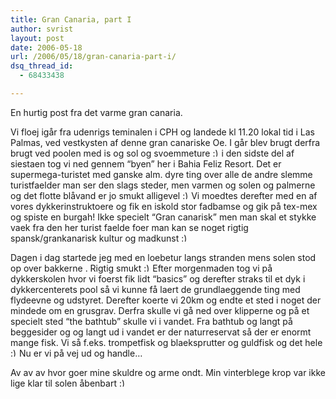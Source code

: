 ```yaml
---
title: Gran Canaria, part I
author: svrist
layout: post
date: 2006-05-18
url: /2006/05/18/gran-canaria-part-i/
dsq_thread_id:
  - 68433438

---
```

En hurtig post fra det varme gran canaria.

Vi floej igår fra udenrigs teminalen i CPH og landede kl 11.20 lokal tid i Las Palmas, ved vestkysten af denne gran canariske Oe. I går blev brugt derfra brugt ved poolen med is og sol og svoemmeture  <img src="http://blog.vrist.dk/newwp/wp-includes/images/smilies/simple-smile.png" alt=":)" class="wp-smiley" style="height: 1em; max-height: 1em;" />i den sidste del af siestaen tog vi ned gennem &#8220;byen&#8221; her i Bahia Feliz Resort. Det er supermega-turistet med ganske alm. dyre ting over alle de andre slemme turistfaelder man ser den slags steder, men varmen og solen og palmerne og det flotte blåvand er jo smukt alligevel  <img src="http://blog.vrist.dk/newwp/wp-includes/images/smilies/simple-smile.png" alt=":)" class="wp-smiley" style="height: 1em; max-height: 1em;" />Vi moedtes derefter med en af vores dykkerinstruktoere og fik en iskold stor fadbamse og gik på tex-mex og spiste en burgah! Ikke specielt &#8220;Gran canarisk&#8221; men man skal et stykke vaek fra den her turist faelde foer man kan se noget rigtig spansk/grankanarisk kultur og madkunst <img src="http://blog.vrist.dk/newwp/wp-includes/images/smilies/simple-smile.png" alt=":)" class="wp-smiley" style="height: 1em; max-height: 1em;" />

Dagen i dag startede jeg med en loebetur langs stranden mens solen stod op over bakkerne . Rigtig smukt  <img src="http://blog.vrist.dk/newwp/wp-includes/images/smilies/simple-smile.png" alt=":)" class="wp-smiley" style="height: 1em; max-height: 1em;" />Efter morgenmaden tog vi på dykkerskolen hvor vi foerst fik lidt &#8220;basics&#8221; og derefter straks til et dyk i dykkercenterets pool så vi kunne få laert de grundlaeggende ting med flydeevne og udstyret. Derefter koerte vi 20km og endte et sted i noget der mindede om en grusgrav. Derfra skulle vi gå ned over klipperne og på et specielt sted &#8220;the bathtub&#8221; skulle vi i vandet. Fra bathtub og langt på beggesider og og langt ud i vandet er der naturreservat så der er enormt mange fisk. Vi så f.eks. trompetfisk og blaeksprutter og guldfisk og det hele  <img src="http://blog.vrist.dk/newwp/wp-includes/images/smilies/simple-smile.png" alt=":)" class="wp-smiley" style="height: 1em; max-height: 1em;" />Nu er vi på vej ud og handle&#8230;

Av av av hvor goer mine skuldre og arme ondt. Min vinterblege krop var ikke lige klar til solen åbenbart <img src="http://blog.vrist.dk/newwp/wp-includes/images/smilies/simple-smile.png" alt=":)" class="wp-smiley" style="height: 1em; max-height: 1em;" />